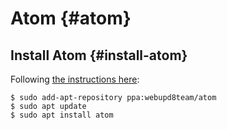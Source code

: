 # Atom {#atom}

## Install Atom {#install-atom}

Following [the instructions here][instructions]:

    $ sudo add-apt-repository ppa:webupd8team/atom
    $ sudo apt update
    $ sudo apt install atom

[instructions]: http://tipsonubuntu.com/2016/08/05/install-atom-text-editor-ubuntu-16-04/
